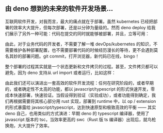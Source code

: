 ## 由 deno 想到的未来的软件开发场景...

互联网软件开发，对我而言，最大的痛点就在于部署。虽然 kubernetes 已经把部署的效率大大提升，但每次部署，还是以分钟为量级的。然而 deno deploy 给我们展示了另外一种可能：代码在提交的同时就能够被部署，并且，立等可用：

由此，对于业务代码的开发者，不需要了解一堆 devOps/kubernetes 的知识，不需要维护各种部署配置，也不需要部署代码的时候经历漫长的等待，更不会遇到莫名其妙的部署问题。git commit，打开浏览器，新代码已在线，bingo！

整个部署的过程其实就是一个状态更新和文件拷贝的过程。甚至，文件拷贝都可以避免，因为 deno 支持从 url import 或者运行，比如这样：


由此我们还可以演进出一套高效的软件开发流程：任何在研究阶段的，或者早期的，或者确定性不太高的功能，都以 javascript/typescript 的形式快速开发，零成本快速部署，快速验证。当假设得到验证（实验成功），或者功能得到确定，我们再根据需要将其核心部分用 rust 实现，部署到 runtime 中，以 op / extension 的形式暴露给 javascript/typescript，达到快速原型和极致高效的平衡 —— 其实 deno 自己，也用类似的方式演进：早期 deno 的 typescript 编译器，使用了 javascript 版本的 tsc，当效率更高的 swc（Rust 版 ts 编译器）出现后，就鸟枪换炮，大大提升了效率。
